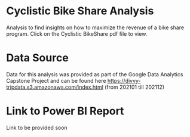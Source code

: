# Cyclistic Bike Share Analysis
Analysis to find insights on how to maximize the revenue of a bike share program. Click on the Cyclistic BikeShare pdf file to view.

# Data Source
Data for this analysis was provided as part of the Google Data Analytics Capstone Project and can be found here https://divvy-tripdata.s3.amazonaws.com/index.html (from 202101 till 202112)

# Link to Power BI Report
Link to be provided soon
